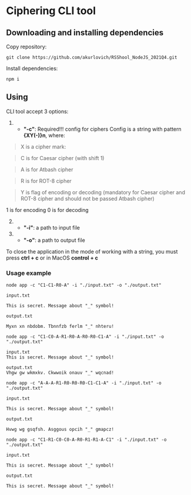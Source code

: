 # Ciphering CLI tool

## Downloading and installing dependencies

Сopy repository:

`git clone https://github.com/akurlovich/RSShool_NodeJS_2021Q4.git`

Install dependencies:

`npm i`

## Using

CLI tool accept 3 options:

1. * **"-c"**: Required!!! config for ciphers Config is a string with pattern **{XY(-)}n**, where:
> X is a cipher mark:

> C is for Caesar cipher (with shift 1)

> A is for Atbash cipher

> R is for ROT-8 cipher

> Y is flag of encoding or decoding (mandatory for Caesar cipher and ROT-8 cipher and should not be passed Atbash cipher)

1 is for encoding
0 is for decoding

2. * **"-i"**: a path to input file
3. * **"-o"**: a path to output file

To close the application in the mode of working with a string, you must press **ctrl + c** or in MacOS **control + c**

### Usage example 

```
node app -c "C1-C1-R0-A" -i "./input.txt" -o "./output.txt"

input.txt 

This is secret. Message about "_" symbol!

output.txt 

Myxn xn nbdobm. Tbnnfzb ferlm "_" nhteru!

```

```
node app -c "C1-C0-A-R1-R0-A-R0-R0-C1-A" -i "./input.txt" -o "./output.txt"

input.txt 
This is secret. Message about "_" symbol!

output.txt 
Vhgw gw wkmxkv. Ckwwoik onauv "_" wqcnad!

```
```
node app -c "A-A-A-R1-R0-R0-R0-C1-C1-A" -i "./input.txt" -o "./output.txt"

input.txt 

This is secret. Message about "_" symbol!

output.txt 

Hvwg wg gsqfsh. Asggous opcih "_" gmapcz!

```
```
node app -c "C1-R1-C0-C0-A-R0-R1-R1-A-C1" -i "./input.txt" -o "./output.txt"

input.txt 

This is secret. Message about "_" symbol!

output.txt 

This is secret. Message about "_" symbol!

```